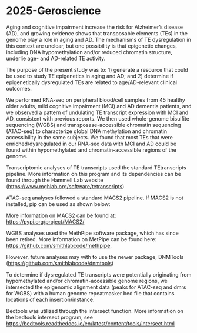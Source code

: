 # 2025-Geroscience

Aging and cognitive impairment increase the risk for Alzheimer’s disease (AD), and growing evidence shows that transposable elements (TEs) in the genome play a role in aging and AD. The mechanisms of TE dysregulation in this context are unclear, but one possibility is that epigenetic changes, including DNA hypomethylation and/or reduced chromatin structure, underlie age- and AD-related TE activity. 

The purpose of the present study was to: 1) generate a resource that could be used to study TE epigenetics in aging and AD; and 2) determine if epigenetically dysregulated TEs are related to age/AD-relevant clinical outcomes. 

We performed RNA-seq on peripheral blood/cell samples from 45 healthy older adults, mild cognitive impairment (MCI) and AD dementia patients, and we observed a pattern of undulating TE transcript expression with MCI and AD, consistent with previous reports. We then used whole-genome bisulfite sequencing (WGBS) and transposase-accessible chromatin sequencing (ATAC-seq) to characterize global DNA methylation and chromatin accessibility in the same subjects. We found that most TEs that were enriched/dysregulated in our RNA-seq data with MCI and AD could be found within hypomethylated and chromatin-accessible regions of the genome.

Transcriptomic analyses of TE transcripts used the standard TEtranscripts pipeline. More information on this program and its dependencies can be found through the Hammell Lab website (https://www.mghlab.org/software/tetranscripts)


ATAC-seq analyses followed a standard MACS2 pipeline. If MACS2 is not installed, pip can be used as shown below:

More information on MACS2 can be found at: https://pypi.org/project/MACS2/


WGBS analyses used the MethPipe software package, which has since been retired. More information on MetPipe can be found here: https://github.com/smithlabcode/methpipe.

However, future analyses may with to use the newer package, DNMTools (https://github.com/smithlabcode/dnmtools)

To determine if dysregulated TE transcripts were potentially originating from hypomethylated and/or chromatin-accessible genome regions, we intersected the epigenomic alignment data (peaks for ATAC-seq and dmrs for WGBS) with a human genome repeatmasker bed file that contains locations of each insertion/instance.

Bedtools was utilized through the intersect function. More information on the bedtools intersect program, see https://bedtools.readthedocs.io/en/latest/content/tools/intersect.html
